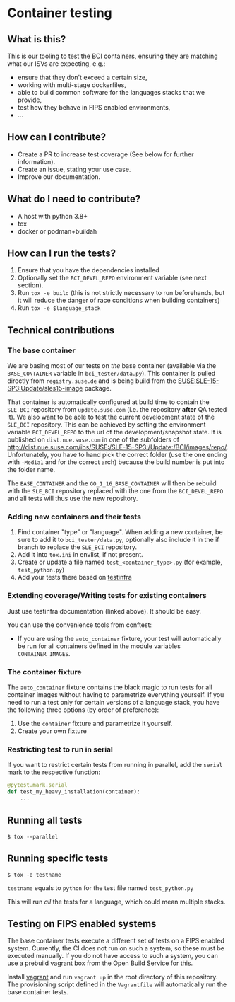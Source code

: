 # Container testing

## What is this?

This is our tooling to test the BCI containers, ensuring they are matching what our ISVs are expecting, e.g.:

* ensure that they don't exceed a certain size,
* working with multi-stage dockerfiles,
* able to build common software for the languages stacks that we provide,
* test how they behave in FIPS enabled environments,
* ...

## How can I contribute?

* Create a PR to increase test coverage (See below for further information).
* Create an issue, stating your use case.
* Improve our documentation.

## What do I need to contribute?

* A host with python 3.8+
* tox
* docker or podman+buildah

## How can I run the tests?

1. Ensure that you have the dependencies installed
2. Optionally set the `BCI_DEVEL_REPO` environment variable (see next section).
3. Run `tox -e build` (this is not strictly necessary to run beforehands, but it
   will reduce the danger of race conditions when building containers)
4. Run `tox -e $language_stack`

## Technical contributions

### The base container

We are basing most of our tests on _the_ base container (available via the
`BASE_CONTAINER` variable in `bci_tester/data.py`). This container is pulled
directly from `registry.suse.de` and is being build from the
[SUSE:SLE-15-SP3:Update/sles15-image](https://build.suse.de/package/show/SUSE:SLE-15-SP3:Update/sles15-image)
package.

That container is automatically configured at build time to contain the
`SLE_BCI` repository from `update.suse.com` (i.e. the repository **after** QA
tested it). We also want to be able to test the current development state of the
`SLE_BCI` repository. This can be achieved by setting the environment variable
`BCI_DEVEL_REPO` to the url of the development/snapshot state. It is published
on `dist.nue.suse.com` in one of the subfolders of
http://dist.nue.suse.com/ibs/SUSE:/SLE-15-SP3:/Update:/BCI/images/repo/. Unfortunately,
you have to hand pick the correct folder (use the one ending with `-Media1` and
for the correct arch) because the build number is put into the folder name.

The `BASE_CONTAINER` and the `GO_1_16_BASE_CONTAINER` will then be rebuild with
the `SLE_BCI` repository replaced with the one from the `BCI_DEVEL_REPO` and all
tests will thus use the new repository.

### Adding new containers and their tests

1. Find container "type" or "language". When adding a new container, be sure to
   add it to `bci_tester/data.py`, optionally also include it in the if branch
   to replace the `SLE_BCI` repository.
2. Add it into `tox.ini` in envlist, if not present.
3. Create or update a file named `test_<container_type>.py` (for example, `test_python.py`)
4. Add your tests there based on [testinfra](https://testinfra.readthedocs.io/en/latest/modules.html)

### Extending coverage/Writing tests for existing containers

Just use testinfra documentation (linked above). It should be
easy.

You can use the convenience tools from conftest:

* If you are using the `auto_container` fixture, your test will automatically be run for all containers defined in the module variables  `CONTAINER_IMAGES`.

### The container fixture

The `auto_container` fixture contains the black magic to run tests for all container images without having to parametrize everything yourself.
If you need to run a test only for certain versions of a language stack, you have the following three options (by order of preference):

1. Use the `container` fixture and parametrize it yourself.
2. Create your own fixture


### Restricting test to run in serial

If you want to restrict certain tests from running in parallel, add the
`serial` mark to the respective function:
```python
@pytest.mark.serial
def test_my_heavy_installation(container):
    ...
```

## Running all tests

```ShellSession
$ tox --parallel
```

## Running specific tests

```ShellSession
$ tox -e testname
```

`testname` equals to `python` for the test file named `test_python.py`

This will run _all_ the tests for a language, which could mean multiple stacks.


## Testing on FIPS enabled systems

The base container tests execute a different set of tests on a FIPS enabled
system. Currently, the CI does not run on such a system, so these must be
executed manually. If you do not have access to such a system, you can use a
prebuild vagrant box from the Open Build Service for this.

Install [vagrant](https://www.vagrantup.com/downloads) and run `vagrant up` in
the root directory of this repository. The provisioning script defined in the
`Vagrantfile` will automatically run the base container tests.
